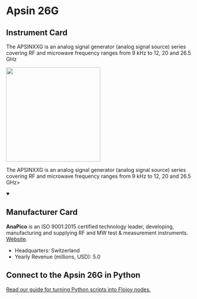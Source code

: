 
# Apsin 26G

## Instrument Card

<div className="flex">

<div>

The APSINXXG is an analog signal generator (analog signal source) series covering RF and microwave frequency ranges from 9 kHz to 12, 20 and 26.5 GHz

</div>

<img width="256" src="docs/Instruments/RF Signal Generator/Apsin-26G/Apsin-26G.jpg"/>

</div>

The APSINXXG is an analog signal generator (analog signal source) series covering RF and microwave frequency ranges from 9 kHz to 12, 20 and 26.5 GHz>

<details open>
<summary><h2>Manufacturer Card</h2></summary>

**AnaPico** is an ISO 9001:2015 certified technology leader, developing, manufacturing and supplying RF and MW test & measurement instruments. <a href="https://www.anapico.com/">Website</a>.

<ul>
  <li>Headquarters: Switzerland</li>
  <li>Yearly Revenue (millions, USD): 5.0</li>
</ul>
</details>

## Connect to the Apsin 26G in Python

[Read our guide for turning Python scripts into Flojoy nodes.](https://docs.flojoy.ai/custom-nodes/creating-custom-node/)


